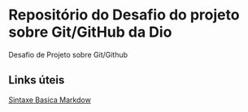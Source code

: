 # Repositório do Desafio do projeto sobre Git/GitHub da Dio
Desafio de Projeto sobre Git/Github

## Links úteis

[Sintaxe Basica Markdow](https://www.markdownguide.org/)
